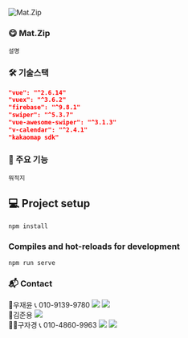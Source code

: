 ![Mat.Zip](https://user-images.githubusercontent.com/99634748/172966110-9f66b18e-b92f-4895-835c-941040c9e768.png)

### :yum: Mat.Zip
```
설명
```

### 🛠 기술스택
```json
"vue": "^2.6.14"
"vuex": "^3.6.2"
"firebase": "^9.8.1"
"swiper": "^5.3.7"
"vue-awesome-swiper": "^3.1.3"
"v-calendar": "^2.4.1"
"kakaomap sdk"
```

### :newspaper: 주요 기능
```
뭐적지
```

## :computer: Project setup
```
npm install
```

### Compiles and hot-reloads for development
```
npm run serve
```

### :mailbox_with_mail: Contact
 🤴우재윤 :telephone_receiver: 010-9139-9780
 <a href="https://github.com/iwytbbtss"><img src="https://img.shields.io/badge/GitHub-181717?style=flat&logo=GitHub&logoColor=white"/></a>
 <a href="mailto:iwytbbtss00@naver.com"><img src="https://img.shields.io/badge/Mail-EA4335?style=flat&logo=Gmail&logoColor=white"/></a> 
 <br>
 🧑김준용 <a href="https://github.com/djdj4275"><img src="https://img.shields.io/badge/GitHub-181717?style=flat&logo=GitHub&logoColor=white"/></a><br>
 👱‍♂️구자경 :telephone_receiver: 010-4860-9963
 <a href="https://github.com/koqun"><img src="https://img.shields.io/badge/GitHub-181717?style=flat&logo=GitHub&logoColor=white"/></a>
 <a href="mailto:plzkoiu0912@naver.com"><img src="https://img.shields.io/badge/Mail-EA4335?style=flat&logo=Gmail&logoColor=white"/></a> 
